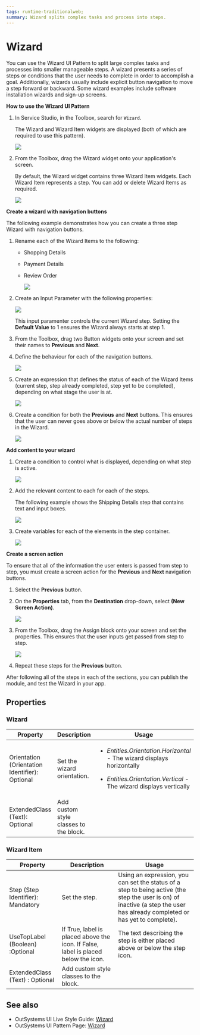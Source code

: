 ```yaml
---
tags: runtime-traditionalweb; 
summary: Wizard splits complex tasks and process into steps.
---
```


# Wizard 

You can use the Wizard UI Pattern to split large complex tasks and processes into smaller manageable steps. A wizard presents a series of steps or conditions that the user needs to complete in order to accomplish a goal. Additionally, wizards usually include explicit button navigation to move a step forward or backward. Some wizard examples include software installation wizards and sign-up screens.

**How to use the Wizard UI Pattern**

1. In Service Studio, in the Toolbox, search for `Wizard`. 

    The Wizard and Wizard Item widgets are displayed (both of which are required to use this pattern).
    
     ![](<images/wizard-image-23.png>)

1. From the Toolbox, drag the Wizard widget onto your application's screen.

    By default, the Wizard widget contains three Wizard Item widgets. Each Wizard Item represents a step. You can add or delete Wizard Items as required.

    ![](<images/wizard-image-1.png>)

**Create a wizard with navigation buttons**

The following example demonstrates how you can create a three step Wizard with navigation buttons.

1. Rename each of the Wizard Items to the following: 
    * Shopping Details
    * Payment Details
    * Review Order

        ![](images/wizard-image-14.png)

1. Create an Input Parameter with the following properties:
    
    ![](images/wizard-image-13.png)
 
    This input paramenter controls the current Wizard step. 
    Setting the **Default Value** to 1 ensures the Wizard always starts at step 1.

1. From the Toolbox, drag two Button widgets onto your screen and set their names to **Previous** and **Next**.

1. Define the behaviour for each of the navigation buttons. 

      ![](images/wizard-image-15.png)

1. Create an expression that defines the status of each of the Wizard Items (current step, step already completed, step yet to be completed), depending on what stage the user is at.

    ![](images/wizard-image-16.png)

1. Create a condition for both the **Previous** and **Next** buttons. This ensures that the user can never goes above or below the actual number of steps in the Wizard.

    ![](images/wizard-image-17.png)

**Add content to your wizard**

1. Create a condition to control what is displayed, depending on what step is active.
    
    ![](images/wizard-image-19.png)

1. Add the relevant content to each for each of the steps.

     The following example shows the Shipping Details step that contains text and input boxes.

      ![](images/wizard-image-18.png)

1. Create variables for each of the elements in the step container. 
    
    ![](images/wizard-image-20.png)

**Create a screen action**

To ensure that all of the information the user enters is passed from step to step, you must create a screen action for the **Previous** and **Next** navigation buttons.

1. Select the **Previous** button.
1. On the **Properties** tab, from the **Destination** drop-down, select **(New Screen Action)**.

    ![](images/wizard-image-22.png)

1. From the Toolbox, drag the Assign block onto your screen and set the properties. This ensures that the user inputs get passed from step to step.

    ![](images/wizard-image-21.png)

1. Repeat these steps for the **Previous** button.

After following all of the steps in each of the sections, you can publish the module, and test the Wizard in your app.

## Properties

### Wizard

| **Property** |  **Description** |  **Usage** | 
|---|---|---|
| Orientation (Orientation Identifier): Optional  |  Set the wizard orientation. |<ul><li>_Entities.Orientation.Horizontal_ - The wizard displays horizontally </li></ul> <ul><li>_Entities.Orientation.Vertical_ - The wizard displays vertically</ul></li>
| ExtendedClass (Text): Optional  |  Add custom style classes to the block. | 

### Wizard Item

| **Property** |  **Description** |  **Usage** | 
|---|---|---|
| Step (Step Identifier): Mandatory | Set the step. | Using an expression, you can set the status of a step to being active (the step the user is on) of inactive (a step the user has already completed or has yet to complete).
| UseTopLabel (Boolean) :Optional  |  If True, label is placed above the icon. If False, label is placed below the icon. | The text describing the step is either placed above or below the step icon.| 
| ExtendedClass (Text) : Optional |  Add custom style classes to the block. | 
  

## See also

* OutSystems UI Live Style Guide: [Wizard](https://outsystemsui.outsystems.com/WebStyleGuidePreview/Wizard.aspx)
* OutSystems UI Pattern Page: [Wizard](https://outsystemsui.outsystems.com/OutSystemsUIWebsite/PatternDetail?PatternId=82)


